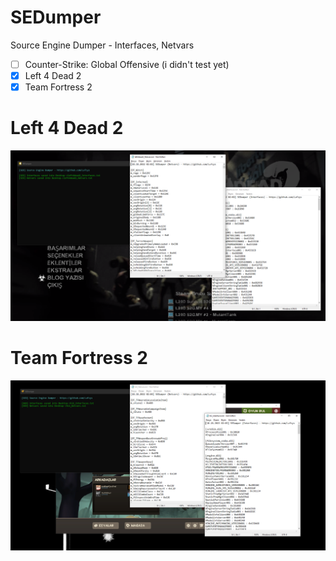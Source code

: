 # SEDumper
 Source Engine Dumper - Interfaces, Netvars
-  [ ] Counter-Strike: Global Offensive (i didn't test yet)
-  [x] Left 4 Dead 2
-  [x] Team Fortress 2

# Left 4 Dead 2
![alt text](https://github.com//Lufzys/SEDumper/blob/main/l4d2.PNG?raw=true)

# Team Fortress 2
![alt text](https://github.com//Lufzys/SEDumper/blob/main/tf2.PNG?raw=true)
